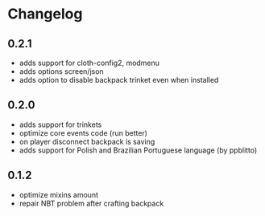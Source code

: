 # Changelog

## 0.2.1
* adds support for cloth-config2, modmenu
* adds options screen/json
* adds option to disable backpack trinket even when installed

## 0.2.0
* adds support for trinkets 
* optimize core events code (run better)
* on player disconnect backpack is saving
* adds support for Polish and Brazilian Portuguese language (by ppblitto)

## 0.1.2
* optimize mixins amount
* repair NBT problem after crafting backpack
